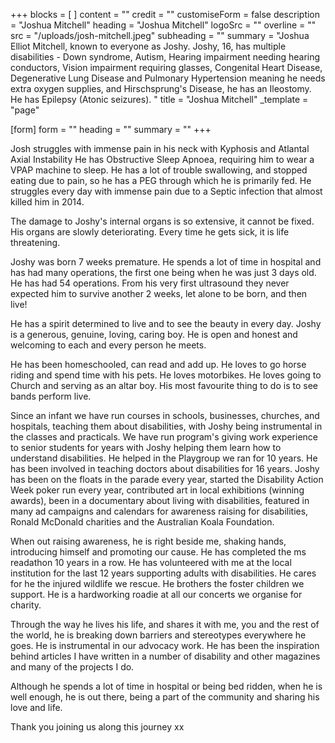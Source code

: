 +++
blocks = [ ]
content = ""
credit = ""
customiseForm = false
description = "Joshua Mitchell"
heading = "Joshua Mitchell"
logoSrc = ""
overline = ""
src = "/uploads/josh-mitchell.jpeg"
subheading = ""
summary = "Joshua Elliot Mitchell, known to everyone as Joshy. Joshy, 16, has multiple disabilities - Down syndrome, Autism, Hearing impairment needing hearing conductors, Vision impairment requiring glasses, Congenital Heart Disease, Degenerative Lung Disease and Pulmonary Hypertension meaning he needs extra oxygen supplies, and Hirschsprung's Disease, he has an Ileostomy. He has Epilepsy (Atonic seizures). "
title = "Joshua Mitchell"
_template = "page"

[form]
form = ""
heading = ""
summary = ""
+++

Josh struggles with immense pain in his neck with Kyphosis and Atlantal Axial Instability He has Obstructive Sleep Apnoea, requiring him to wear a VPAP machine to sleep. He has a lot of trouble swallowing, and stopped eating due to pain, so he has a PEG through which he is primarily fed. He struggles every day with immense pain due to a Septic infection that almost killed him in 2014.

The damage to Joshy's internal organs is so extensive, it cannot be fixed. His organs are slowly deteriorating. Every time he gets sick, it is life threatening.

Joshy was born 7 weeks premature. He spends a lot of time in hospital and has had many operations, the first one being when he was just 3 days old. He has had 54 operations. From his very first ultrasound they never expected him to survive another 2 weeks, let alone to be born, and then live!

He has a spirit determined to live and to see the beauty in every day. Joshy is a generous, genuine, loving, caring boy. He is open and honest and welcoming to each and every person he meets.

He has been homeschooled, can read and add up. He loves to go horse riding and spend time with his pets. He loves motorbikes. He loves going to Church and serving as an altar boy. His most favourite thing to do is to see bands perform live.

Since an infant we have run courses in schools, businesses, churches, and hospitals, teaching them about disabilities, with Joshy being instrumental in the classes and practicals. We have run program's giving work experience to senior students for years with Joshy helping them learn how to understand disabilities. He helped in the Playgroup we ran for 10 years. He has been involved in teaching doctors about disabilities for 16 years. Joshy has been on the floats in the parade every year, started the Disability Action Week poker run every year, contributed art in local exhibitions (winning awards), been in a documentary about living with disabilities, featured in many ad campaigns and calendars for awareness raising for disabilities, Ronald McDonald charities and the Australian Koala Foundation.

When out raising awareness, he is right beside me, shaking hands, introducing himself and promoting our cause. He has completed the ms readathon 10 years in a row. He has volunteered with me at the local institution for the last 12 years supporting adults with disabilities. He cares for he the injured wildlife we rescue. He brothers the foster children we support. He is a hardworking roadie at all our concerts we organise for charity.

Through the way he lives his life, and shares it with me, you and the rest of the world, he is breaking down barriers and stereotypes everywhere he goes. He is instrumental in our advocacy work. He has been the inspiration behind articles I have written in a number of disability and other magazines and many of the projects I do.

Although he spends a lot of time in hospital or being bed ridden, when he is well enough, he is out there, being a part of the community and sharing his love and life.

Thank you joining us along this journey xx
